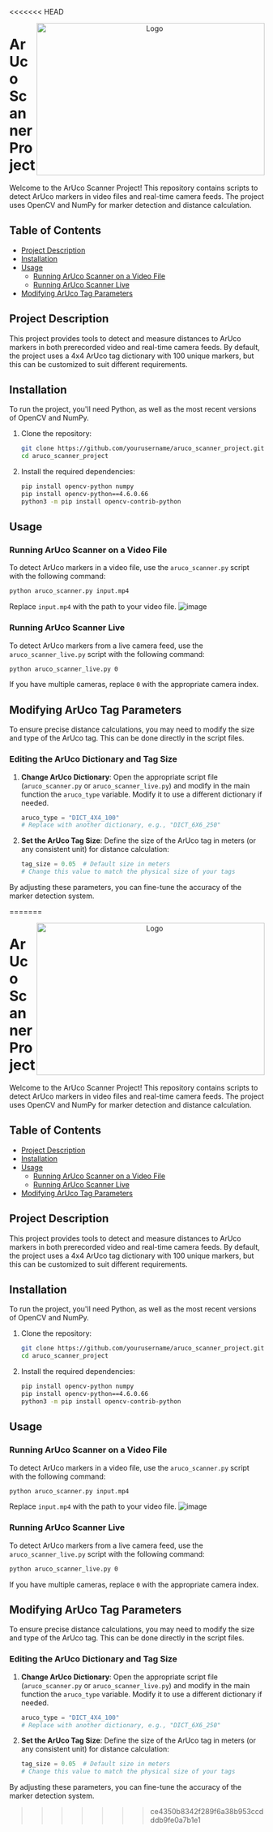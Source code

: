 <<<<<<< HEAD
<p align="center">
  <img src="https://learnopencv.com/wp-content/uploads/2020/03/aruco-markers-examples.jpg" alt="Logo" width="450" height="300" align="right">
</p>

# ArUco Scanner Project

Welcome to the ArUco Scanner Project! This repository contains scripts to detect ArUco markers in video files and real-time camera feeds. The project uses OpenCV and NumPy for marker detection and distance calculation.

## Table of Contents

- [Project Description](#project-description)
- [Installation](#installation)
- [Usage](#usage)
    - [Running ArUco Scanner on a Video File](#running-aruco-scanner-on-a-video-file)
    - [Running ArUco Scanner Live](#running-aruco-scanner-live)
- [Modifying ArUco Tag Parameters](#modifying-aruco-tag-parameters)

## Project Description

This project provides tools to detect and measure distances to ArUco markers in both prerecorded video and real-time camera feeds. By default, the project uses a 4x4 ArUco tag dictionary with 100 unique markers, but this can be customized to suit different requirements.

## Installation

To run the project, you'll need Python, as well as the most recent versions of OpenCV and NumPy. 

1. Clone the repository:
    ```sh
    git clone https://github.com/yourusername/aruco_scanner_project.git
    cd aruco_scanner_project
    ```

2. Install the required dependencies:
    ```sh
    pip install opencv-python numpy
    pip install opencv-python==4.6.0.66
    python3 -m pip install opencv-contrib-python
    ```

## Usage

### Running ArUco Scanner on a Video File

To detect ArUco markers in a video file, use the `aruco_scanner.py` script with the following command:
```sh
python aruco_scanner.py input.mp4
```
Replace `input.mp4` with the path to your video file.
![image](https://github.com/gars-cmd/Wall-Ex2/assets/75199660/ddc980f5-39af-4006-8ca2-56034cd82123)



### Running ArUco Scanner Live

To detect ArUco markers from a live camera feed, use the `aruco_scanner_live.py` script with the following command:
```sh
python aruco_scanner_live.py 0
```
If you have multiple cameras, replace `0` with the appropriate camera index.

## Modifying ArUco Tag Parameters

To ensure precise distance calculations, you may need to modify the size and type of the ArUco tag. This can be done directly in the script files.

### Editing the ArUco Dictionary and Tag Size

1. **Change ArUco Dictionary**: Open the appropriate script file (`aruco_scanner.py` or `aruco_scanner_live.py`) and modify in the main function the `aruco_type` variable. Modify it to use a different dictionary if needed.
    ```python
    aruco_type = "DICT_4X4_100"
    # Replace with another dictionary, e.g., "DICT_6X6_250"
    ```

2. **Set the ArUco Tag Size**: Define the size of the ArUco tag in meters (or any consistent unit) for distance calculation:
    ```python
    tag_size = 0.05  # Default size in meters
    # Change this value to match the physical size of your tags
    ```

By adjusting these parameters, you can fine-tune the accuracy of the marker detection system.

=======
<p align="center">
  <img src="https://learnopencv.com/wp-content/uploads/2020/03/aruco-markers-examples.jpg" alt="Logo" width="450" height="300" align="right">
</p>

# ArUco Scanner Project

Welcome to the ArUco Scanner Project! This repository contains scripts to detect ArUco markers in video files and real-time camera feeds. The project uses OpenCV and NumPy for marker detection and distance calculation.

## Table of Contents

- [Project Description](#project-description)
- [Installation](#installation)
- [Usage](#usage)
    - [Running ArUco Scanner on a Video File](#running-aruco-scanner-on-a-video-file)
    - [Running ArUco Scanner Live](#running-aruco-scanner-live)
- [Modifying ArUco Tag Parameters](#modifying-aruco-tag-parameters)

## Project Description

This project provides tools to detect and measure distances to ArUco markers in both prerecorded video and real-time camera feeds. By default, the project uses a 4x4 ArUco tag dictionary with 100 unique markers, but this can be customized to suit different requirements.

## Installation

To run the project, you'll need Python, as well as the most recent versions of OpenCV and NumPy. 

1. Clone the repository:
    ```sh
    git clone https://github.com/yourusername/aruco_scanner_project.git
    cd aruco_scanner_project
    ```

2. Install the required dependencies:
    ```sh
    pip install opencv-python numpy
    pip install opencv-python==4.6.0.66
    python3 -m pip install opencv-contrib-python
    ```

## Usage

### Running ArUco Scanner on a Video File

To detect ArUco markers in a video file, use the `aruco_scanner.py` script with the following command:
```sh
python aruco_scanner.py input.mp4
```
Replace `input.mp4` with the path to your video file.
![image](https://github.com/gars-cmd/Wall-Ex2/assets/75199660/ddc980f5-39af-4006-8ca2-56034cd82123)



### Running ArUco Scanner Live

To detect ArUco markers from a live camera feed, use the `aruco_scanner_live.py` script with the following command:
```sh
python aruco_scanner_live.py 0
```
If you have multiple cameras, replace `0` with the appropriate camera index.

## Modifying ArUco Tag Parameters

To ensure precise distance calculations, you may need to modify the size and type of the ArUco tag. This can be done directly in the script files.

### Editing the ArUco Dictionary and Tag Size

1. **Change ArUco Dictionary**: Open the appropriate script file (`aruco_scanner.py` or `aruco_scanner_live.py`) and modify in the main function the `aruco_type` variable. Modify it to use a different dictionary if needed.
    ```python
    aruco_type = "DICT_4X4_100"
    # Replace with another dictionary, e.g., "DICT_6X6_250"
    ```

2. **Set the ArUco Tag Size**: Define the size of the ArUco tag in meters (or any consistent unit) for distance calculation:
    ```python
    tag_size = 0.05  # Default size in meters
    # Change this value to match the physical size of your tags
    ```

By adjusting these parameters, you can fine-tune the accuracy of the marker detection system.

>>>>>>> ce4350b8342f289f6a38b953ccdddb9fe0a7b1e1
